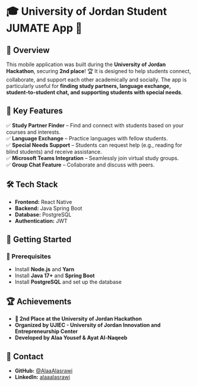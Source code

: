 # 🎓 University of Jordan Student JUMATE App 🚀

## 📖 Overview

This mobile application was built during the **University of Jordan Hackathon**, securing **2nd place**! 🏆 It is designed to help students connect, collaborate, and support each other academically and socially. The app is particularly useful for **finding study partners, language exchange, student-to-student chat, and supporting students with special needs**.

## 🌟 Key Features

✅ **Study Partner Finder** – Find and connect with students based on your courses and interests.  
✅ **Language Exchange** – Practice languages with fellow students.  
✅ **Special Needs Support** – Students can request help (e.g., reading for blind students) and receive assistance.  
✅ **Microsoft Teams Integration** – Seamlessly join virtual study groups.  
✅ **Group Chat Feature** – Collaborate and discuss with peers.  

## 🛠️ Tech Stack

- **Frontend:** React Native
- **Backend:** Java Spring Boot
- **Database:** PostgreSQL
- **Authentication:** JWT


## 🚀 Getting Started

### 🔧 Prerequisites

- Install **Node.js** and **Yarn**
- Install **Java 17+** and **Spring Boot**
- Install **PostgreSQL** and set up the database

## 🏆 Achievements

- **🥈 2nd Place at the University of Jordan Hackathon**
- **Organized by UJIEC - University of Jordan Innovation and Entrepreneurship Center**
- **Developed by Alaa Yousef & Ayat Al-Naqeeb**

## 📩 Contact

- **GitHub:** [@AlaaAlasrawi](https://github.com/AlaaAlasrawi)
- **LinkedIn:** [alaaalasrawi](https://www.linkedin.com/in/alaaalasrawi/)

